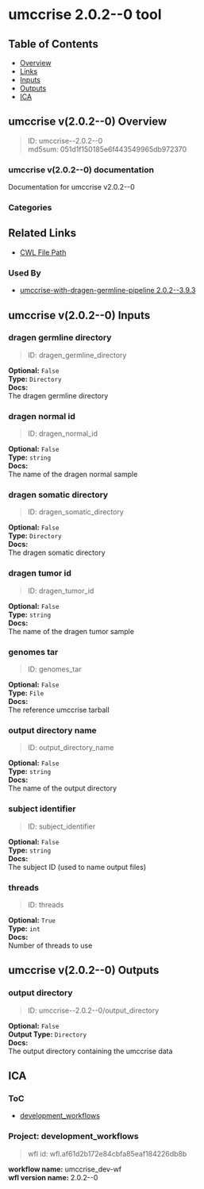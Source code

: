 
umccrise 2.0.2--0 tool
======================

## Table of Contents
  
- [Overview](#umccrise-v202--0-overview)  
- [Links](#related-links)  
- [Inputs](#umccrise-v202--0-inputs)  
- [Outputs](#umccrise-v202--0-outputs)  
- [ICA](#ica)  


## umccrise v(2.0.2--0) Overview



  
> ID: umccrise--2.0.2--0  
> md5sum: 051d1f150185e6f443549965db972370

### umccrise v(2.0.2--0) documentation
  
Documentation for umccrise v2.0.2--0

### Categories
  


## Related Links
  
- [CWL File Path](../../../../../../tools/umccrise/2.0.2--0/umccrise__2.0.2--0.cwl)  


### Used By
  
- [umccrise-with-dragen-germline-pipeline 2.0.2--3.9.3](../../../workflows/umccrise-with-dragen-germline-pipeline/2.0.2--3.9.3/umccrise-with-dragen-germline-pipeline__2.0.2--3.9.3.md)  

  


## umccrise v(2.0.2--0) Inputs

### dragen germline directory



  
> ID: dragen_germline_directory
  
**Optional:** `False`  
**Type:** `Directory`  
**Docs:**  
The dragen germline directory


### dragen normal id



  
> ID: dragen_normal_id
  
**Optional:** `False`  
**Type:** `string`  
**Docs:**  
The name of the dragen normal sample


### dragen somatic directory



  
> ID: dragen_somatic_directory
  
**Optional:** `False`  
**Type:** `Directory`  
**Docs:**  
The dragen somatic directory


### dragen tumor id



  
> ID: dragen_tumor_id
  
**Optional:** `False`  
**Type:** `string`  
**Docs:**  
The name of the dragen tumor sample


### genomes tar



  
> ID: genomes_tar
  
**Optional:** `False`  
**Type:** `File`  
**Docs:**  
The reference umccrise tarball


### output directory name



  
> ID: output_directory_name
  
**Optional:** `False`  
**Type:** `string`  
**Docs:**  
The name of the output directory


### subject identifier



  
> ID: subject_identifier
  
**Optional:** `False`  
**Type:** `string`  
**Docs:**  
The subject ID (used to name output files)


### threads



  
> ID: threads
  
**Optional:** `True`  
**Type:** `int`  
**Docs:**  
Number of threads to use

  


## umccrise v(2.0.2--0) Outputs

### output directory



  
> ID: umccrise--2.0.2--0/output_directory  

  
**Optional:** `False`  
**Output Type:** `Directory`  
**Docs:**  
The output directory containing the umccrise data
  

  


## ICA

### ToC
  
- [development_workflows](#project-development_workflows)  


### Project: development_workflows


> wfl id: wfl.af61d2b172e84cbfa85eaf184226db8b  

  
**workflow name:** umccrise_dev-wf  
**wfl version name:** 2.0.2--0  

  

